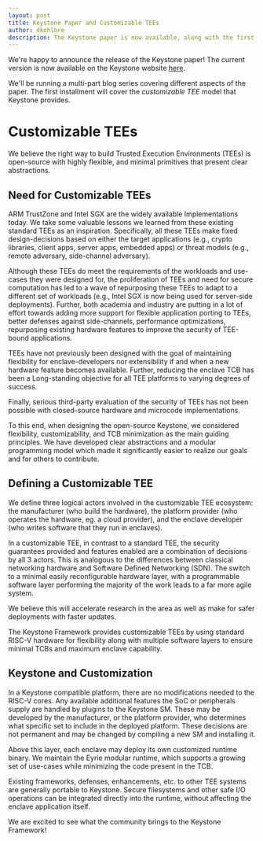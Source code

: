 ```yaml
---
layout: post
title: Keystone Paper and Customizable TEEs
author: dkohlbre
description: The Keystone paper is now available, along with the first entry in a series summarizing it.
---
```


We're happy to announce the release of the Keystone paper! The
current version is now available on the Keystone website
[here](https://keystone-enclave.org/files/keystone_paper_v1.pdf).

We'll be running a multi-part blog series covering different aspects
of the paper. The first installment will cover the _customizable TEE_
model that Keystone provides.

# Customizable TEEs

We believe the right way to build Trusted Execution Environments
(TEEs) is open-source with highly flexible, and minimal primitives
that present clear abstractions.

## Need for Customizable TEEs

ARM TrustZone and Intel SGX are the widely available
Implementations today. We take some valuable lessons we learned from
these existing standard TEEs as an inspiration. Specifically, all these TEEs
make fixed design-decisions based on either the target applications (e.g.,
crypto libraries, client apps, server apps, embedded apps) or threat models
(e.g., remote adversary, side-channel adversary). 

Although these TEEs do meet
the requirements of the workloads and use-cases they were designed for,
the proliferation of TEEs and need for secure computation has led  to a wave
of repurposing these TEEs to adapt to a different set of workloads (e.g.,
Intel SGX is now being used for server-side deployments). Further,  both
academia and industry are putting in a lot of effort towards adding  more
support for flexible application porting to TEEs, better defenses against
side-channels,  performance optimizations, repurposing existing hardware
features to improve the security of  TEE-bound applications. 

TEEs have not previously been designed with the goal of maintaining flexibility
for enclave-developers nor extensibility if and when a new hardware
feature becomes available.  Further, reducing the enclave TCB has been a
Long-standing objective for all TEE platforms to varying degrees of success.  

Finally, serious third-party evaluation of the security of TEEs has
not been possible with closed-source hardware and microcode
implementations.

To this end, when designing the open-source Keystone, we considered
flexibility, customizability, and TCB minimization as the main guiding
principles. We have developed clear abstractions and a modular
programming model which made it significantly easier to realize our
goals and for others to contribute.

## Defining a Customizable TEE

We define three logical actors involved in the customizable TEE
ecosystem: the manufacturer (who build the hardware), the platform
provider (who operates the hardware, eg. a cloud provider), and the
enclave developer (who writes software that they run in enclaves).

In a customizable TEE, in contrast to a standard TEE, the security
guarantees provided and features enabled are a combination of
decisions by all 3 actors. This is analogous to the differences
between classical networking hardware and Software Defined Networking
(SDN). The switch to a minimal easily reconfigurable hardware layer, with a programmable software layer performing the majority of the work leads to a far more agile system.

We believe this will accelerate research in the area as well as make
for safer deployments with faster updates.

The Keystone Framework provides customizable TEEs by using standard
RISC-V hardware for flexibility along with multiple software layers to
ensure minimal TCBs and maximum enclave capability.


## Keystone and Customization

In a Keystone compatible platform, there are no modifications needed
to the RISC-V cores. Any available additional features the SoC or
peripherals supply are handled by plugins to the Keystone SM. These
may be developed by the manufacturer, or the platform provider, who
determines what specific set to include in the deployed
platform. These decisions are not permanent and may be changed by
compiling a new SM and installing it.

Above this layer, each enclave may deploy its own customized runtime
binary. We maintain the Eyrie modular runtime, which supports a growing
set of use-cases while minimizing the code present in the TCB.

Existing frameworks, defenses, enhancements, etc. to other TEE systems
are generally portable to Keystone. Secure filesystems and other safe
I/O operations can be integrated directly into the runtime, without
affecting the enclave application itself. 

We are excited to see what the community brings to the Keystone Framework!


